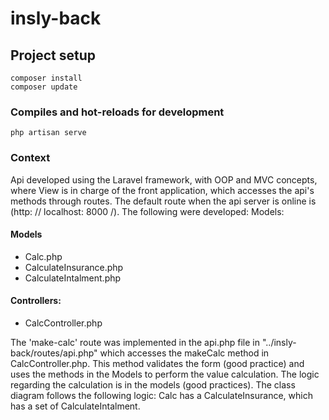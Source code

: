 # insly-back

## Project setup
```
composer install
composer update
```

### Compiles and hot-reloads for development
```
php artisan serve
```


### Context
Api developed using the Laravel framework, with OOP and MVC concepts, where View is in charge of the front application, which accesses the api's methods through routes. The default route when the api server is online is (http: // localhost: 8000 /).
The following were developed:
Models:

#### Models
* Calc.php
* CalculateInsurance.php
* CalculateIntalment.php

#### Controllers:
* CalcController.php

The 'make-calc' route was implemented in the api.php file in "../insly-back/routes/api.php" which accesses the makeCalc method in CalcController.php.
This method validates the form (good practice) and uses the methods in the Models to perform the value calculation.
The logic regarding the calculation is in the models (good practices).
The class diagram follows the following logic:
Calc has a CalculateInsurance, which has a set of CalculateIntalment.